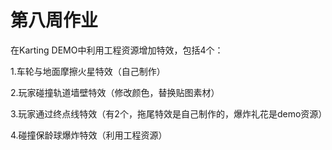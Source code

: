 # 第八周作业
在Karting DEMO中利用工程资源增加特效，包括4个：

1.车轮与地面摩擦火星特效（自己制作）

2.玩家碰撞轨道墙壁特效（修改颜色，替换贴图素材）

3.玩家通过终点线特效（有2个，拖尾特效是自己制作的，爆炸礼花是demo资源）

4.碰撞保龄球爆炸特效（利用工程资源）
